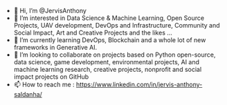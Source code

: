- 👋 Hi, I’m @JervisAnthony
- 👀 I’m interested in Data Science & Machine Learning, Open Source Projects, UAV development, DevOps and Infrastructure, Community and Social Impact, Art and Creative Projects and the likes ...
- 🌱 I’m currently learning DevOps, Blockchain and a whole lot of new frameworks in Generative AI.
- 💞️ I’m looking to collaborate on projects based on Python open-source, data science, game development, environmental projects, AI and machine learning research, creative projects, nonprofit and social impact projects on GitHub
- 📫 How to reach me : https://www.linkedin.com/in/jervis-anthony-saldanha/
<!---
JervisAnthony/JervisAnthony is a ✨ special ✨ repository because its `README.md` (this file) appears on your GitHub profile.
You can click the Preview link to take a look at your changes.
--->
